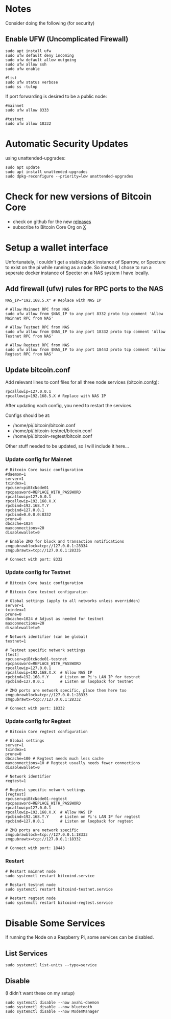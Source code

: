 # Notes
Consider doing the following (for security)

## Enable UFW (Uncomplicated Firewall) 
```
sudo apt install ufw
sudo ufw default deny incoming
sudo ufw default allow outgoing
sudo ufw allow ssh
sudo ufw enable

#list
sudo ufw status verbose
sudo ss -tulnp
```

If port forwarding is desired to be a public node:
```
#mainnet
sudo ufw allow 8333

#testnet
sudo ufw allow 18332
```

# Automatic Security Updates

using unattended-upgrades:
```
sudo apt update
sudo apt install unattended-upgrades
sudo dpkg-reconfigure --priority=low unattended-upgrades
```

# Check for new versions of Bitcoin Core

- check on github for the new [releases](https://github.com/bitcoin/bitcoin/releases)
- subscribe to Bitcoin Core Org on [X](https://x.com/bitcoincoreorg)

# Setup a wallet interface

Unfortunately, I couldn't get a stable/quick instance of Sparrow, or Specture to exist on the pi while running as a node. So instead, I chose to run a seperate docker instance of Specter on a NAS system I have locally.

## Add firewall (ufw) rules for RPC ports to the NAS

```
NAS_IP="192.168.5.X" # Replace with NAS IP

# Allow Mainnet RPC from NAS
sudo ufw allow from $NAS_IP to any port 8332 proto tcp comment 'Allow Mainnet RPC from NAS'

# Allow Testnet RPC from NAS
sudo ufw allow from $NAS_IP to any port 18332 proto tcp comment 'Allow Testnet RPC from NAS'

# Allow Regtest RPC from NAS
sudo ufw allow from $NAS_IP to any port 18443 proto tcp comment 'Allow Regtest RPC from NAS'
```

## Update bitcoin.conf

Add relevant lines to conf files for all three node services (bitcoin.confg):
```
rpcallowip=127.0.0.1
rpcallowip=192.168.5.X # Replace with NAS IP
```

After updating each config, you need to restart the services.

Configs should be at:
- /home/pi/.bitcoin/bitcoin.conf
- /home/pi/.bitcoin-testnet/bitcoin.conf
- /home/pi/.bitcoin-regtest/bitcoin.conf

Other stuff needed to be updated, so I will include it here...

### Update config for Mainnet

```
# Bitcoin Core basic configuration
#daemon=1
server=1
txindex=1
rpcuser=piBtcNode01
rpcpassword=REPLACE_WITH_PASSWORD
rpcallowip=127.0.0.1
rpcallowip=192.168.X.X
rpcbind=192.168.Y.Y
rpcbind=127.0.0.1
rpcbind=0.0.0.0:8332
prune=0
dbcache=1024
maxconnections=20
disablewallet=0

# Enable ZMQ for block and transaction notifications
zmqpubrawblock=tcp://127.0.0.1:28334
zmqpubrawtx=tcp://127.0.0.1:28335

# Connect with port: 8332
```

### Update config for Testnet

```
# Bitcoin Core basic configuration

# Bitcoin Core testnet configuration

# Global settings (apply to all networks unless overridden)
server=1
txindex=1
prune=0
dbcache=1024 # Adjust as needed for testnet
maxconnections=20
disablewallet=0

# Network identifier (can be global)
testnet=1

# Testnet specific network settings
[test]
rpcuser=piBtcNode01-testnet
rpcpassword=REPLACE_WITH_PASSWORD
rpcallowip=127.0.0.1
rpcallowip=192.168.X.X  # Allow NAS IP
rpcbind=192.168.Y.Y     # Listen on Pi's LAN IP for testnet
rpcbind=127.0.0.1       # Listen on loopback for testnet

# ZMQ ports are network specific, place them here too
zmqpubrawblock=tcp://127.0.0.1:28333
zmqpubrawtx=tcp://127.0.0.1:28332

# Connect with port: 18332
```

### Update config for Regtest

```
# Bitcoin Core regtest configuration

# Global settings
server=1
txindex=1
prune=0
dbcache=100 # Regtest needs much less cache
maxconnections=10 # Regtest usually needs fewer connections
disablewallet=0

# Network identifier
regtest=1

# Regtest specific network settings
[regtest]
rpcuser=piBtcNode01-regtest
rpcpassword=REPLACE_WITH_PASSWORD
rpcallowip=127.0.0.1
rpcallowip=192.168.X.X  # Allow NAS IP
rpcbind=192.168.Y.Y     # Listen on Pi's LAN IP for regtest
rpcbind=127.0.0.1       # Listen on loopback for regtest

# ZMQ ports are network specific
zmqpubrawblock=tcp://127.0.0.1:18333
zmqpubrawtx=tcp://127.0.0.1:18332

# Connect with port: 18443
```

### Restart
```
# Restart mainnet node
sudo systemctl restart bitcoind.service

# Restart testnet node
sudo systemctl restart bitcoind-testnet.service

# Restart regtest node
sudo systemctl restart bitcoind-regtest.service
```

# Disable Some Services
If running the Node on a Raspberry Pi, some services can be disabled.

## List Services
```
sudo systemctl list-units --type=service
```

## Disable
(I didn't want these on my setup)
```
sudo systemctl disable --now avahi-daemon
sudo systemctl disable --now bluetooth
sudo systemctl disable --now ModemManager
```
